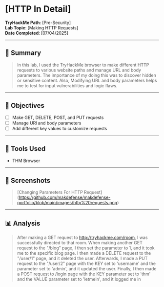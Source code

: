 # [HTTP In Detail]

**TryHackMe Path**: [Pre-Security]  
**Lab Topic**: [Making HTTP Requests]  
**Date Completed**: [07/04/2025]

---

## 🧠 Summary

> In this lab, I used the TryHackMe browser to make different HTTP requests to various website paths and manage URL and body parameters. The importance of my doing this
was to discover hidden or sensitive content. Also, Modifying URL and body parameters helps me to test for input vulnerabilities and logic flaws.

---

## 🎯 Objectives
- [ ] Make GET, DELETE, POST, and PUT requests
- [ ] Manage URl and body parameters
- [ ] Add different key values to customize requests

---

## 🧰 Tools Used
- THM Browser

---

## 📸 Screenshots

> [Changing Parameters For HTTP Request] (https://github.com/makdefense/makdefense-portfolio/blob/main/images/http%20requests.png)

---

## 📊 Analysis

> After making a GET request to http://tryhackme.com/room, I was successfully directed to that room. When making another GET request to the "/blog" page, I then set
the parameter to 1, and it took me to the specific blog page. I then made a DELETE request to the "/user/1" page, and it deleted the user.
Afterwards, I made a PUT request to the "/user/2" page with the KEY set to 'username' and the parameter set to 'admin', and it updated the user. Finally, I then made a
POST request to /login page with the KEY parameter set to 'thm' and the VALUE parameter set to 'letmein', and it logged me in
